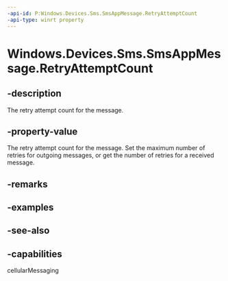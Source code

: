 ```yaml
---
-api-id: P:Windows.Devices.Sms.SmsAppMessage.RetryAttemptCount
-api-type: winrt property
---
```


<!-- Property syntax
public int RetryAttemptCount { get;  set; }
-->

# Windows.Devices.Sms.SmsAppMessage.RetryAttemptCount

## -description
The retry attempt count for the message.

## -property-value
The retry attempt count for the message. Set the maximum number of retries for outgoing messages, or get the number of retries for a received message.

## -remarks

## -examples

## -see-also


## -capabilities
cellularMessaging